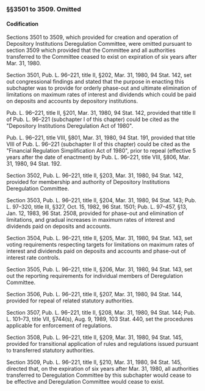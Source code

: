 ### §§3501 to 3509. Omitted ###

#### Codification ####

Sections 3501 to 3509, which provided for creation and operation of Depository Institutions Deregulation Committee, were omitted pursuant to section 3509 which provided that the Committee and all authorities transferred to the Committee ceased to exist on expiration of six years after Mar. 31, 1980.

Section 3501, Pub. L. 96–221, title II, §202, Mar. 31, 1980, 94 Stat. 142, set out congressional findings and stated that the purpose in enacting this subchapter was to provide for orderly phase-out and ultimate elimination of limitations on maximum rates of interest and dividends which could be paid on deposits and accounts by depository institutions.

Pub. L. 96–221, title II, §201, Mar. 31, 1980, 94 Stat. 142, provided that title II of Pub. L. 96–221 (subchapter I of this chapter) could be cited as the "Depository Institutions Deregulation Act of 1980".

Pub. L. 96–221, title VIII, §801, Mar. 31, 1980, 94 Stat. 191, provided that title VIII of Pub. L. 96–221 (subchapter II of this chapter) could be cited as the "Financial Regulation Simplification Act of 1980", prior to repeal (effective 5 years after the date of enactment) by Pub. L. 96–221, title VIII, §806, Mar. 31, 1980, 94 Stat. 192.

Section 3502, Pub. L. 96–221, title II, §203, Mar. 31, 1980, 94 Stat. 142, provided for membership and authority of Depository Institutions Deregulation Committee.

Section 3503, Pub. L. 96–221, title II, §204, Mar. 31, 1980, 94 Stat. 143; Pub. L. 97–320, title III, §327, Oct. 15, 1982, 96 Stat. 1501; Pub. L. 97–457, §13, Jan. 12, 1983, 96 Stat. 2508, provided for phase-out and elimination of limitations, and gradual increases in maximum rates of interest and dividends paid on deposits and accounts.

Section 3504, Pub. L. 96–221, title II, §205, Mar. 31, 1980, 94 Stat. 143, set voting requirements respecting targets for limitations on maximum rates of interest and dividends paid on deposits and accounts and phase-out of interest rate controls.

Section 3505, Pub. L. 96–221, title II, §206, Mar. 31, 1980, 94 Stat. 143, set out the reporting requirements for individual members of Deregulation Committee.

Section 3506, Pub. L. 96–221, title II, §207, Mar. 31, 1980, 94 Stat. 144, provided for repeal of related statutory authorities.

Section 3507, Pub. L. 96–221, title II, §208, Mar. 31, 1980, 94 Stat. 144; Pub. L. 101–73, title VII, §744(s), Aug. 9, 1989, 103 Stat. 440, set the procedures applicable for enforcement of regulations.

Section 3508, Pub. L. 96–221, title II, §209, Mar. 31, 1980, 94 Stat. 145, provided for transitional application of rules and regulations issued pursuant to transferred statutory authorities.

Section 3509, Pub. L. 96–221, title II, §210, Mar. 31, 1980, 94 Stat. 145, directed that, on the expiration of six years after Mar. 31, 1980, all authorities transferred to Deregulation Committee by this subchapter would cease to be effective and Deregulation Committee would cease to exist.
